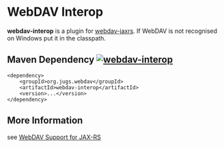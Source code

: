 # WebDAV Interop

**webdav-interop** is a plugin for [webdav-jaxrs](../webdav-jaxrs/README.md).
If WebDAV is not recognised on Windows put it in the classpath.


## Maven Dependency [![webdav-interop](https://maven-badges.herokuapp.com/maven-central/org.jugs.webdav/webdav-interop/badge.svg)](https://maven-badges.herokuapp.com/maven-central/org.jugs.webdav/webdav-interop)

```
<dependency>
    <groupId>org.jugs.webdav</groupId>
    <artifactId>webdav-interop</artifactId>
    <version>...</version>
</dependency>
```

## More Information

see [WebDAV Support for JAX-RS](src/site/README.adoc)